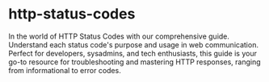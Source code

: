# http-status-codes
In the world of HTTP Status Codes with our comprehensive guide. Understand each status code's purpose and usage in web communication. Perfect for developers, sysadmins, and tech enthusiasts, this guide is your go-to resource for troubleshooting and mastering HTTP responses, ranging from informational to error codes.
